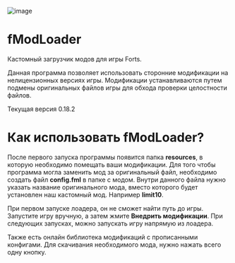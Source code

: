 ![image](https://github.com/user-attachments/assets/724bde2e-55f4-40c4-a38d-a08b1e327ef3)

# fModLoader
Кастомный загрузчик модов для игры Forts. 

Данная программа позволяет использовать сторонние модификации на нелицензионных версиях игры.
Модификации устанавливаются путем подмены оригинальных файлов игры для обхода проверки целостности файлов.

Текущая версия 0.18.2

# Как использовать fModLoader?
После первого запуска программы появится папка **resources**, в которую необходимо помещать ваши модификации.
Для того чтобы программа могла заменить мод за оригинальный файл, необходимо создать файл **config.fml** в папке с модом.
Внутри данного файла нужно указать название оригинального мода, вместо которого будет установлен наш кастомный мод. Например **limit10**.

При первом запуске лоадера, он не сможет найти путь до игры. Запустите игру вручную, а затем жмите **Внедрить модификации**.
При следующих запусках, можно запускать игру напрямую из лоадера.

Также есть онлайн библиотека модификаций с прописанными конфигами. Для скачивания необходимого мода, нужно нажать всего одну кнопку.

